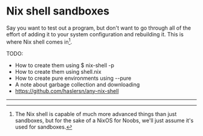 # Nix shell sandboxes

Say you want to test out a program, but don't want to go through all of the effort of adding it to your system configuration and rebuilding it. This is where Nix shell comes in[^1].


TODO:

- How to create them using $ nix-shell -p
- How to create them using shell.nix
- How to create pure environments using --pure
- A note about garbage collection and downloading
- https://github.com/haslersn/any-nix-shell

-----

[^1]: The Nix shell is capable of much more advanced things than just sandboxes, but for the sake of a NixOS for Noobs, we'll just assume it's used for sandboxes.
